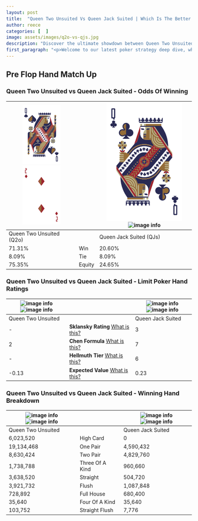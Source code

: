 ```yaml
---
layout: post
title:  "Queen Two Unsuited Vs Queen Jack Suited | Which Is The Better Hand In Poker? A Complete Guide"
author: reece
categories: [  ]
image: assets/images/q2o-vs-qjs.jpg
description: "Discover the ultimate showdown between Queen Two Unsuited and Queen Jack Suited in poker! Uncover the odds, strategies, and scenarios where one hand triumphs over the other. Get ready to up your poker game with this thrilling analysis."
first_paragraph: "<p>Welcome to our latest poker strategy deep dive, where we're pitting two distinct hands against each other in a high-stakes showdown: Queen Two Unsuited vs Queen Jack Suited.</p><p>In the dynamic world of poker, every decision counts, and knowing which hand holds the upper hand is key to your success at the table.</p><p>In this article, we'll dissect these two hands, explore the scenarios where one dominates the other, and equip you with the knowledge to make strategic choices that can tip the odds in your favor.</p><p>Get ready to unravel the intriguing dynamics of these poker hands and elevate your game to new heights.</p>"
---
```




[comment]: # (sp0)

## Pre Flop Hand Match Up

<div class="table hand-ratings" markdown="1"> 



### Queen Two Unsuited vs Queen Jack Suited - Odds Of Winning


    
| ![image info](assets/images/hand1/Q.png) ![image info](assets/images/hand1/2o.png) |  | ![image info](assets/images/hand2/Q.png) ![image info](assets/images/hand2/js.png) |
| -------- | -------- | -------- |
| Queen Two Unsuited (Q2o) |  | Queen Jack Suited (QJs) |
| 71.31% | Win | 20.60% |
| 8.09% | Tie | 8.09% |
| 75.35% | Equity | 24.65% |




[comment]: # (sp1)



### Queen Two Unsuited vs Queen Jack Suited - Limit Poker Hand Ratings


    
| ![image info](https://www.riverpairs.com/assets/images/hand1/Q.png) ![image info](https://www.riverpairs.com/assets/images/hand1/2o.png) |  | ![image info](https://www.riverpairs.com/assets/images/hand2/Q.png) ![image info](https://www.riverpairs.com/assets/images/hand2/js.png) |
| -------- | -------- | -------- |
| Queen Two Unsuited |  | Queen Jack Suited |
| - | **Sklansky Rating** [What is this?](/sklansky-rating-explained) | 3 |
| 2 | **Chen Formula** [What is this?](/chen-formula-explained) | 7 |
| - | **Hellmuth Tier** [What is this?](/Hellmuth-tier-explained) | 6 |
| -0.13 | **Expected Value** [What is this?](/expected-value-explained) | 0.23 |




[comment]: # (sp2)



### Queen Two Unsuited vs Queen Jack Suited - Winning Hand Breakdown


    
| ![image info](https://www.riverpairs.com/assets/images/hand1/Q.png) ![image info](https://www.riverpairs.com/assets/images/hand1/2o.png) |  | ![image info](https://www.riverpairs.com/assets/images/hand2/Q.png) ![image info](https://www.riverpairs.com/assets/images/hand2/js.png) |
| -------- | -------- | -------- |
| Queen Two Unsuited |  | Queen Jack Suited |
| 6,023,520 | High Card | 0 |
| 19,134,468 | One Pair | 4,590,432 |
| 8,630,424 | Two Pair | 4,829,760 |
| 1,738,788 | Three Of A Kind | 960,660 |
| 3,638,520 | Straight | 504,720 |
| 3,921,732 | Flush | 1,087,848 |
| 728,892 | Full House | 680,400 |
| 35,640 | Four Of A Kind | 35,640 |
| 103,752 | Straight Flush | 7,776 |




[comment]: # (sp3)



</div>

[comment]: # (sp4)



[comment]: # (sp5)

